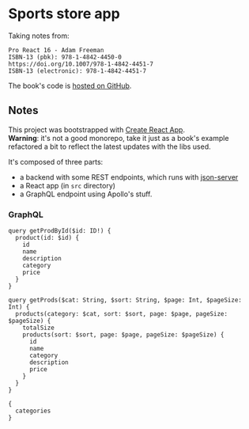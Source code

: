 # Sports store app

Taking notes from:

```
Pro React 16 - Adam Freeman
ISBN-13 (pbk): 978-1-4842-4450-0
https://doi.org/10.1007/978-1-4842-4451-7
ISBN-13 (electronic): 978-1-4842-4451-7
```

The book's code is [hosted on GitHub](https://github.com/Apress/pro-react-16).

## Notes
This project was bootstrapped with [Create React App](https://github.com/facebook/create-react-app).  
**Warning**: it's not a good monorepo, take it just as a book's example refactored a bit to reflect the latest updates with the libs used.

It's composed of three parts:

- a backend with some REST endpoints, which runs with [json-server](https://github.com/typicode/json-server)
- a React app (in `src` directory)
- a GraphQL endpoint using Apollo's stuff.

### GraphQL

```
query getProdById($id: ID!) {
  product(id: $id) {
    id
    name
    description
    category
    price
  }
}

query getProds($cat: String, $sort: String, $page: Int, $pageSize: Int) {
  products(category: $cat, sort: $sort, page: $page, pageSize: $pageSize) {
    totalSize
    products(sort: $sort, page: $page, pageSize: $pageSize) {
      id
      name
      category
      description
      price
    }
  }
}

{
  categories
}
```
